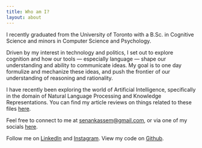 ```yaml
---
title: Who am I?
layout: about
---
```


I recently graduated from the University of Toronto with a B.Sc. in Cognitive Science and minors in Computer Science and Psychology.

Driven by my interest in technology and politics, I set out to explore cognition and how our tools — especially language — shape our understanding and ability to communicate ideas. My goal is to one day formulize and mechanize these ideas, and push the frontier of our understanding of reasoning and rationality.

I have recently been exploring the world of Artificial Intelligence, specifically in the domain of Natural Language Processing and Knowledge Representations. You can find my article reviews on things related to these files [here](https://senankassem.com/posts).

Feel free to connect to me at <u>senankassem@gmail.com</u>, or via one of my socials [here](https://senankassem.com).

Follow me on [LinkedIn](https://www.linkedin.com/in/senan-adonis-kassem-9378b118a/) and [Instagram](https://www.instagram.com/senankassem/). View my code on [Github](https://github.com/senank).

